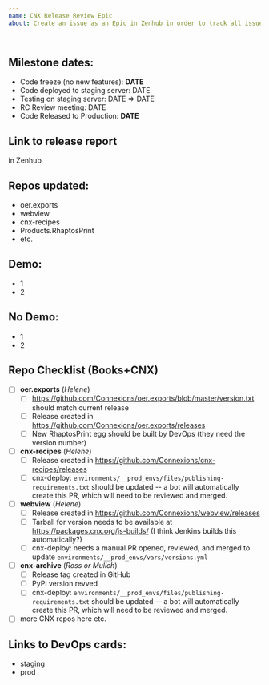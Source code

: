 ```yaml
---
name: CNX Release Review Epic
about: Create an issue as an Epic in Zenhub in order to track all issues for a given CNX release.

---
```


## Milestone dates:
- Code freeze (no new features):  **DATE**
- Code deployed to staging server: DATE
- Testing on staging server: DATE => DATE
- RC Review meeting: DATE
- Code Released to Production: **DATE**


## Link to release report
in Zenhub

## Repos updated:
- oer.exports
- webview
- cnx-recipes
- Products.RhaptosPrint
- etc.

## Demo:
- 1
- 2

## No Demo:
- 1
- 2

## Repo Checklist (Books+CNX)
- [ ] **oer.exports** (*Helene*)
	- [ ] https://github.com/Connexions/oer.exports/blob/master/version.txt should match current release
	- [ ] Release created in https://github.com/Connexions/oer.exports/releases
	- [ ] New RhaptosPrint egg should be built by DevOps (they need the version number)
- [ ] **cnx-recipes** (*Helene*)
	- [ ] Release created in https://github.com/Connexions/cnx-recipes/releases
	- [ ] cnx-deploy: `environments/__prod_envs/files/publishing-requirements.txt` should be updated -- a bot will automatically create this PR, which will need to be reviewed and merged.
- [ ] **webview** (*Helene*)
 	- [ ] Release created in https://github.com/Connexions/webview/releases
	- [ ] Tarball for version needs to be available at https://packages.cnx.org/js-builds/ (I think Jenkins builds this automatically?)
	- [ ] cnx-deploy: needs a manual PR opened, reviewed, and merged to update `environments/__prod_envs/vars/versions.yml`
- [ ] **cnx-archive** (*Ross or Mulich*)
 	- [ ] Release tag created in GitHub
 	- [ ] PyPi version revved
	- [ ] cnx-deploy: `environments/__prod_envs/files/publishing-requirements.txt` should be updated -- a bot will automatically create this PR, which will need to be reviewed and merged.
- [ ] more CNX repos here etc.

## Links to DevOps cards:
- staging
- prod
